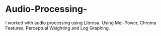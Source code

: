 # Audio-Processing-
I worked with audio processing using Librosa. Using Mel-Power, Chroma Features, Perceptual Weighting and Log Graphing.
